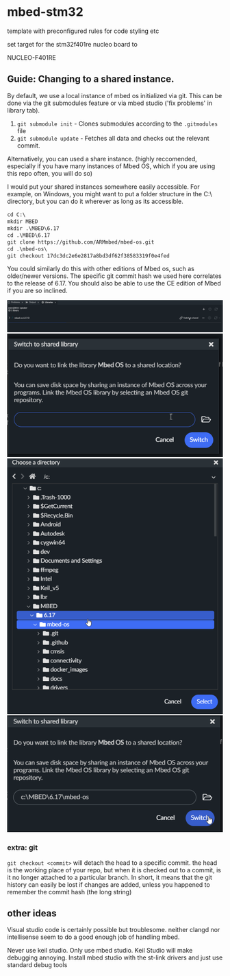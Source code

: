 # mbed-stm32

template with preconfigured rules for code styling etc

set target for the stm32f401re nucleo board to

NUCLEO-F401RE

## Guide: Changing to a shared instance.

By default, we use a local instance of mbed os initialized via git. This can be done via the git submodules feature or via mbed studio ('fix problems' in library tab).
1. `git submodule init` - Clones submodules according to the `.gitmodules` file
2. `git submodule update` - Fetches all data and checks out the relevant commit.

Alternatively, you can used a share instance. (highly reccomended, especially if you have many instances of Mbed OS, which if you are using this repo often, you will do so)

I would put your shared instances somewhere easily accessible. For example, on Windows, you might want to put a folder structure in the C:\ directory, but you can do it wherever as long as its accessible.

```
cd C:\
mkdir MBED
mkdir .\MBED\6.17
cd .\MBED\6.17
git clone https://github.com/ARMmbed/mbed-os.git
cd .\mbed-os\
git checkout 17dc3dc2e6e2817a8bd3df62f38583319f0e4fed
```

You could similarly do this with other editions of Mbed os, such as older/newer versions. The specific git commit hash we used here correlates to the release of 6.17. You should also be able to use the CE edition of Mbed if you are so inclined.

![shared instance button](./.attachments/shared-tutorial-0.png)
![shared instance selector](./.attachments/shared-tutorial-1.png)
![shared instance file sel](.attachments/shared-tutorial-2.png)
![final](./.attachments/shared-tutorial-3.png)
### extra: git
`git checkout <commit>` will detach the head to a specific commit. the head is the working place of your repo, but when it is checked out to a commit, is it no longer attached to a particular branch. In short, it means that the git history can easily be lost if changes are added, unless you happened to remember the commit hash (the long string)

## other ideas

Visual studio code is certainly possible but troublesome. neither clangd nor intellisense seem to do a good enough job of handling mbed.

Never use keil studio. Only use mbed studio. Keil Studio will make debugging annoying. Install mbed studio with the st-link drivers and just use standard debug tools
